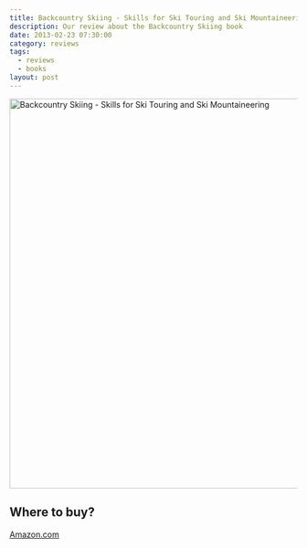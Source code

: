 ```yaml
---
title: Backcountry Skiing - Skills for Ski Touring and Ski Mountaineering
description: Our review about the Backcountry Skiing book
date: 2013-02-23 07:30:00
category: reviews
tags: 
  - reviews
  - books
layout: post
---
```


<a href="https://www.flickr.com/photos/90204224@N07/8471770856" title="Backcountry Skiing"><img src="https://farm9.staticflickr.com/8251/8471770856_879b64eab5_b.jpg" width="1024" height="683" alt="Backcountry Skiing - Skills for Ski Touring and Ski Mountaineering"></a>

## Where to buy?
<a href="http://www.amazon.com/gp/product/1594850380/ref=as_li_qf_sp_asin_il_tl?ie=UTF8&camp=1789&creative=9325&creativeASIN=1594850380&linkCode=as2&tag=hikeve-20" target="_blank">Amazon.com</a>
